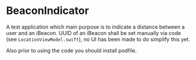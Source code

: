 # BeaconIndicator

A test application which main purpose is to indicate a distance between a user and an iBeacon. UUID of an iBeacon shall be set manually via code (see `LocationViewModel.swift`), no UI has been made to do simplify this yet.

Also prior to using the code you should install podfile.
